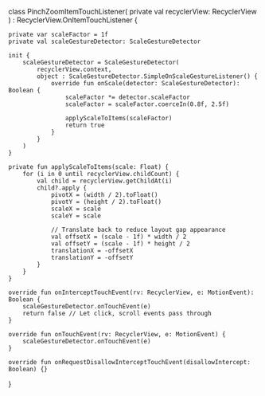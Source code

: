 class PinchZoomItemTouchListener(
    private val recyclerView: RecyclerView
) : RecyclerView.OnItemTouchListener {

    private var scaleFactor = 1f
    private val scaleGestureDetector: ScaleGestureDetector

    init {
        scaleGestureDetector = ScaleGestureDetector(
            recyclerView.context,
            object : ScaleGestureDetector.SimpleOnScaleGestureListener() {
                override fun onScale(detector: ScaleGestureDetector): Boolean {
                    scaleFactor *= detector.scaleFactor
                    scaleFactor = scaleFactor.coerceIn(0.8f, 2.5f)

                    applyScaleToItems(scaleFactor)
                    return true
                }
            }
        )
    }

    private fun applyScaleToItems(scale: Float) {
        for (i in 0 until recyclerView.childCount) {
            val child = recyclerView.getChildAt(i)
            child?.apply {
                pivotX = (width / 2).toFloat()
                pivotY = (height / 2).toFloat()
                scaleX = scale
                scaleY = scale

                // Translate back to reduce layout gap appearance
                val offsetX = (scale - 1f) * width / 2
                val offsetY = (scale - 1f) * height / 2
                translationX = -offsetX
                translationY = -offsetY
            }
        }
    }

    override fun onInterceptTouchEvent(rv: RecyclerView, e: MotionEvent): Boolean {
        scaleGestureDetector.onTouchEvent(e)
        return false // Let click, scroll events pass through
    }

    override fun onTouchEvent(rv: RecyclerView, e: MotionEvent) {
        scaleGestureDetector.onTouchEvent(e)
    }

    override fun onRequestDisallowInterceptTouchEvent(disallowIntercept: Boolean) {}
}

